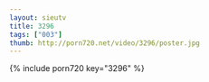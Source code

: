 ```yaml
--- 
layout: sieutv
title: 3296
tags: ["003"]
thumb: http://porn720.net/video/3296/poster.jpg
---
```

{% include porn720 key="3296" %} 

